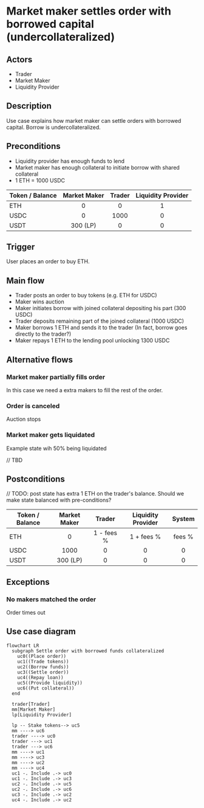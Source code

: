 # Market maker settles order with borrowed capital (undercollateralized)

## Actors
- Trader
- Market Maker
- Liquidity Provider

## Description
Use case explains how market maker can settle orders with borrowed capital.
Borrow is undercollateralized.

## Preconditions
- Liquidity provider has enough funds to lend
- Market maker has enough collateral to initiate borrow with shared collateral
- 1 ETH = 1000 USDC

| Token / Balance | Market Maker | Trader | Liquidity Provider |
|-----------------|:------------:|:------:|:------------------:|
| ETH             |      0       |   0    |         1          |
| USDC            |      0       |  1000  |         0          |
| USDT            |   300 (LP)   |   0    |         0          |

## Trigger
User places an order to buy ETH.

## Main flow
- Trader posts an order to buy tokens (e.g. ETH for USDC)
- Maker wins auction
- Maker initiates borrow with joined collateral depositing his part (300 USDC)
- Trader deposits remaining part of the joined collateral (1000 USDC)
- Maker borrows 1 ETH and sends it to the trader (In fact, borrow goes directly to the trader?)
- Maker repays 1 ETH to the lending pool unlocking 1300 USDC

## Alternative flows
### Market maker partially fills order
In this case we need a extra makers to fill the rest of the order.

### Order is canceled
Auction stops

### Market maker gets liquidated
Example state wih 50% being liquidated

// TBD


## Postconditions
// TODO: post state has extra 1 ETH on the trader's balance.
Should we make state balanced with pre-conditions?

| Token / Balance | Market Maker |   Trader   | Liquidity Provider | System |
|-----------------|:------------:|:----------:|:------------------:|:------:|
| ETH             |      0       | 1 - fees % |     1 + fees %     | fees % |
| USDC            |     1000     |     0      |         0          |   0    |
| USDT            |   300 (LP)   |     0      |         0          |   0    |

## Exceptions

### No makers matched the order
Order times out

## Use case diagram

```mermaid
flowchart LR
  subgraph Settle order with borrowed funds collateralized
    uc0((Place order))
    uc1((Trade tokens))
    uc2((Borrow funds))
    uc3((Settle order))
    uc4((Repay loan))
    uc5((Provide liquidity))
    uc6((Put collateral))
  end

  trader[Trader]
  mm[Market Maker]
  lp[Liquidity Provider]

  lp -- Stake tokens--> uc5
  mm ----> uc6
  trader ----> uc0
  trader ---> uc1
  trader ---> uc6
  mm ----> uc1
  mm ----> uc3
  mm ----> uc2
  mm ----> uc4
  uc1 -. Include .-> uc0
  uc1 -. Include .-> uc3
  uc2 -. Include .-> uc5
  uc2 -. Include .-> uc6
  uc3 -. Include .-> uc2
  uc4 -. Include .-> uc2
```

